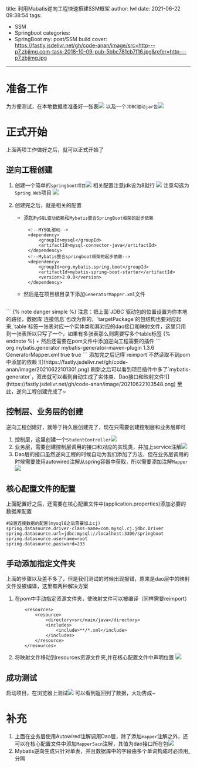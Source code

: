 title: 利用Mabatis逆向工程快速搭建SSM框架
author: lwl
date: 2021-06-22 09:38:54
tags:
  - SSM
  - Springboot
categories:
  - SpringBoot
my: post/SSM build
cover: https://fastly.jsdelivr.net/gh/code-anan/image/src=http---p7.zbjimg.com-task-2018-10-09-pub-5bbc781cb7f16.jpg&refer=http---p7.zbjimg.jpg
---
# 准备工作
为方便测试，在本地数据库准备好一张表![](https://fastly.jsdelivr.net/gh/code-anan/image/20210622094047.png)
以及一个`JDBC驱动jar包`![](https://fastly.jsdelivr.net/gh/code-anan/image/20210622094222.png)

# 正式开始
上面两项工作做好之后，就可以正式开始了
## 逆向工程创建
1. 创建一个简单的`springboot项目`![](https://fastly.jsdelivr.net/gh/code-anan/image/20210622094417.png)
相关配置注意jdk设为8就行
![](https://fastly.jsdelivr.net/gh/code-anan/image/20210622094544.png)
注意勾选为`Spring Web`项目
![](https://fastly.jsdelivr.net/gh/code-anan/image/20210622094746.png)

2. 创建完之后，就是相关的配置
   + 添加`MySQL驱动依赖`和`Mybatis整合SpringBoot框架的起步依赖`
   ```
        <!--MYSQL驱动-->
        <dependency>
            <groupId>mysql</groupId>
            <artifactId>mysql-connector-java</artifactId>
        </dependency>
        <!--Mybatis整合springboot框架的起步依赖-->
        <dependency>
            <groupId>org.mybatis.spring.boot</groupId>
            <artifactId>mybatis-spring-boot-starter</artifactId>
            <version>2.0.0</version>
        </dependency>
   ```
   + 然后是在项目根目录下添加`GeneratorMapper.xml`文件
   ```xml
<?xml version="1.0" encoding="UTF-8"?>
<!DOCTYPE generatorConfiguration
        PUBLIC "-//mybatis.org//DTD MyBatis Generator Configuration 1.0//EN"
        "http://mybatis.org/dtd/mybatis-generator-config_1_0.dtd">
<generatorConfiguration>
    <!-- 指定连接数据库的 JDBC 驱动包所在位置，指定到你本机的完整路径 -->
    <classPathEntry location="F:\MySql Connector Java 5.1.23\mysql-connector-java-5.1.23-bin.jar"/>
    <!-- 配置 table 表信息内容体，targetRuntime 指定采用 MyBatis3 的版本 -->
    <context id="tables" targetRuntime="MyBatis3">
        <!-- 抑制生成注释，由于生成的注释都是英文的，可以不让它生成 -->
        <commentGenerator>
            <property name="suppressAllComments" value="true" />
        </commentGenerator>
        <!-- 配置数据库连接信息 -->
        <jdbcConnection driverClass="com.mysql.jdbc.Driver"
                        connectionURL="jdbc:mysql://localhost:3306/springboot"
                        userId="root"
                        password="233">
        </jdbcConnection>
        <!-- 生成 model 类，targetPackage 指定 model 类的包名， targetProject 指定
        生成的 model 放在 eclipse 的哪个工程下面-->
        <javaModelGenerator targetPackage="com.example.model"
                            targetProject="src/main/java">
            <property name="enableSubPackages" value="false" />
            <property name="trimStrings" value="false" />
        </javaModelGenerator>
        <!-- 生成 MyBatis 的 Mapper.xml 文件，targetPackage 指定 mapper.xml 文件的
        包名， targetProject 指定生成的 mapper.xml 放在 eclipse 的哪个工程下面 -->
        <sqlMapGenerator targetPackage="com.example.mapper"
                         targetProject="src/main/java">
            <property name="enableSubPackages" value="false" />
        </sqlMapGenerator>
        <!-- 生成 MyBatis 的 Mapper 接口类文件,targetPackage 指定 Mapper 接口类的包
        名， targetProject 指定生成的 Mapper 接口放在 eclipse 的哪个工程下面 -->
        <javaClientGenerator type="XMLMAPPER"
                             targetPackage="com.example.mapper" targetProject="src/main/java">
            <property name="enableSubPackages" value="false" />
        </javaClientGenerator>
        <!-- 数据库表名及对应的 Java 模型类名 -->
        <table tableName="t_student" domainObjectName="Student"
               enableCountByExample="false"
               enableUpdateByExample="false"
               enableDeleteByExample="false"
               enableSelectByExample="false"
               selectByExampleQueryId="false"/>
    </context>
</generatorConfiguration>
   ```
   {% note danger simple %}
注意：把上面`JDBC`驱动包的位置设置为你本地的路径，数据库`连接信息`也改为你的，`targetPackage`的包结构也要对应起来,`table`标签一张表对应一个实体类和其对应的dao接口和映射文件，这里只用到一张表所以只写了一个，如果有多张表那么则需要写多个table标签
   {% endnote %}
   + 然后还需要在pom文件中添加逆向工程需要的插件
   ```
            <plugin>
                <groupId>org.mybatis.generator</groupId>
                <artifactId>mybatis-generator-maven-plugin</artifactId>
                <version>1.3.6</version>
                <configuration>
                    <configurationFile>GeneratorMapper.xml</configurationFile>
                    <verbose>true</verbose>
                    <overwrite>true</overwrite>
                </configuration>
            </plugin>
   ```
   添加完之后记得`reimport`不然读取不到pom中添加的依赖
   ![](https://fastly.jsdelivr.net/gh/code-anan/image/20210622101301.png)
   刷新之后可以看到项目插件中多了`mybatis-generator`，双击就可以看到自动生成了实体类、Dao接口和映射文件![](https://fastly.jsdelivr.net/gh/code-anan/image/20210622103548.png)
   至此，逆向工程创建完成了~

## 控制层、业务层的创建
  逆向工程创建好，就等于持久层创建完了，现在只需要创建控制层和业务层即可
  1. 控制层，这里创建一个`StudentController`![](https://fastly.jsdelivr.net/gh/code-anan/image/20210622104530.png)
  2. 业务层，需要创建控制层调用的接口和对应的实现类，并加上service注解![](https://fastly.jsdelivr.net/gh/code-anan/image/20210622105047.png)
  3. Dao层的接口虽然逆向工程的时候自动为我们添加了方法，但在业务层调用的时候需要使用autowired注解从spring容器中获取，所以需要添加注解`Mapper`
  ![](https://fastly.jsdelivr.net/gh/code-anan/image/20210622105200.png)
## 核心配置文件的配置
上面配置好之后，还需要在核心配置文件中(application.properties)添加必要的数据库配置
```
#设置连接数据的配置(mysql8之后需要加上cj)
spring.datasource.driver-class-name=com.mysql.cj.jdbc.Driver
spring.datasource.url=jdbc:mysql://localhost:3306/springboot
spring.datasource.username=root
spring.datasource.password=233
```
## 手动添加指定文件夹
上面的步骤以及差不多了，但是我们测试的时候出现报错，原来是dao层中的映射文件没被编译，这里有两种解决方案
 1. 在pom中手动指定资源文件夹，使映射文件可以被编译（同样需要reimport）
 ```
        <resources>
            <resource>
                <directory>src/main/java</directory>
                <includes>
                    <include>**/*.xml</include>
                </includes>
            </resource>
        </resources>
 ```
 2. 将映射文件移动到resources资源文件夹,并在核心配置文件中声明位置
 ![](https://fastly.jsdelivr.net/gh/code-anan/image/20210622110435.png)
 
 ## 成功测试
 启动项目，在浏览器上测试![](https://fastly.jsdelivr.net/gh/code-anan/image/20210622111136.png)
 可以看到返回到了数据，大功告成~
# 补充
1. 上面在业务层使用Autowired注解调用Dao层，除了添加`mapper`注解之外，还可以在核心配置文件中添加`MapperSacn`注解，其值为dao接口所在包![](https://fastly.jsdelivr.net/gh/code-anan/image/20210622111624.png)
2. Mybatis逆向生成只针对单表，并且数据库中的字段由多个单词构成时必须用_分隔